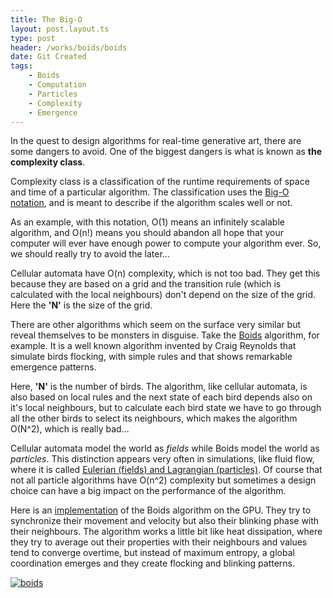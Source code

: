 ```yaml
---
title: The Big-O
layout: post.layout.ts
type: post
header: /works/boids/boids
date: Git Created
tags:
    - Boids
    - Computation
    - Particles
    - Complexity
    - Emergence
---
```


In the quest to design algorithms for real-time generative art, there are some dangers to avoid. One of the biggest dangers is what is known as **the complexity class**.

Complexity class is a classification of the runtime requirements of space and time of a particular algorithm. The classification uses the [Big-O notation](https://www.bigocheatsheet.com/), and is meant to describe if the algorithm scales well or not. 

As an example, with this notation, O(1) means an infinitely scalable algorithm, and O(n!) means you should abandon all hope that your computer will ever have enough power to compute your algorithm ever. So, we should really try to avoid the later...

Cellular automata have O(n) complexity, which is not too bad. They get this because they are based on a grid and the transition rule (which is calculated with the local neighbours) don't depend on the size of the grid. Here the **'N'** is the size of the grid.  

There are other algorithms which seem on the surface very similar but reveal themselves to be monsters in disguise.  Take the [Boids](https://www.red3d.com/cwr/boids/) algorithm, for example. It is a well known algorithm invented by Craig Reynolds that simulate birds flocking, with simple rules and that shows remarkable emergence patterns.

Here, **'N'** is the number of birds. The algorithm, like cellular automata, is also based on local rules and the next state of each bird depends also on it's local neighbours, but to calculate each bird state we have to go through all the other birds to select its neighbours, which makes the algorithm O(N^2), which is really bad...

Cellular automata model the world as *fields* while Boids model the world as *particles*. This distinction appears very often in simulations, like fluid flow, where it is called [Eulerian (fields) and Lagrangian (particles)](https://eng.libretexts.org/Bookshelves/Civil_Engineering/Book%3A_All_Things_Flow_-_Fluid_Mechanics_for_the_Natural_Sciences_(Smyth)/05%3A_Fluid_Kinematics/5.01%3A_Lagrangian_and_Eulerian_descriptions). Of course that not all particle algorithms have O(n^2) complexity but sometimes a design choice can have a big impact on the performance of the algorithm. 

Here is an [implementation](/sketches/boids/) of the Boids algorithm on the GPU. They try to synchronize their movement and velocity but also their blinking phase with their neighbours. The algorithm works a little bit like heat dissipation, where they try to average out their properties with their neighbours and values tend to converge overtime, but instead of maximum entropy, a global coordination emerges and they create flocking and blinking patterns. 

[![boids](/works/boids/boids-big.webp)](/sketches/boids/)

